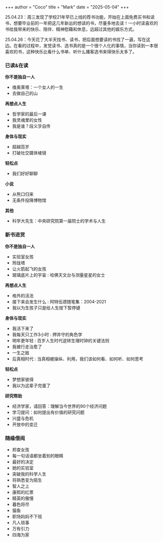 +++
author = "Coco"
title = "Mark"
date = "2025-05-04"
+++

25.04.23：周三发现了学校21年早已上线的荐书功能，开始在上面免费买书和读书，想要毕业前的一年把这几年新出的想读的书，尽量多地去读！一小时读喜欢的书给我带来的快乐、陪伴、精神慰藉和休息，远超过其他的娱乐方式。

25.04.26：今天花了大半天找书、读书，把后面想要读的书找了一遍，写在这边。在看的过程中，发觉读书、选书真的是一个很个人化的事情，当你读到一本很喜欢的书，这种快乐比看什么书单、听什么播客选书来得快乐太多了。

### 已读&在读

**你不是独自一人**
* 维奥莱塔：一个女人的一生
* 去做自己的山

**再想点人生**
* 哲学家的最后一课
* 我灵魂里的女性
* 我是谁？段义孚自传

**身体与现实**
* 超越百岁
* 打破社交媒体棱镜

**轻松点**
* 我们好好聊聊

**小说**
* 从熊口归来
* 无条件投降博物馆

**其他**
* 科学大先生：中央研究院第一届院士的学术与人生

### 新书进货

**你不是独自一人**
* 实验室女孩
* 玲珑塔
* 让火箭起飞的女孩
* 玻璃底片上的宇宙 : 哈佛天文台与测量星星的女士

**再想点人生**
* 格外的活法
* 接下来会发生什么 : 阿特伍德随笔集：2004-2021
* 我以为生孩子只是给人生按下暂停键

**身体与现实**
* 我活下来了
* 我每天只工作3小时 : 押井守的角色学
* 明年更年轻 : 百岁人生时代逆转生理时钟的关键法则
* 我被行走治愈了
* 一生之敌
* 后真相时代 : 当真相被操纵、利用，我们该如何看、如何听、如何思考

**轻松点**
* 梦想家彼得
* 我以为这辈子完蛋了

**研究帮助**
* 经济学家，请回答：理解当今世界的90个经济问题
* 学习提问：如何提出有价值的研究问题
* 兴盛与危机
* 开放中的变迁

### 随缘借阅

* 邦查女孩
* 每一句话语都坐着别的眼睛
* 最好的决定
* 她的实验室
* 突破我的科学人生
* 将熟悉变为陌生
* 智人之上
* 康熙的红票
* 精英的傲慢
* 暮色将尽
* 猫鱼
* 职场妈妈不下班
* 凡人琐事
* 万有引力
* 四海为家

